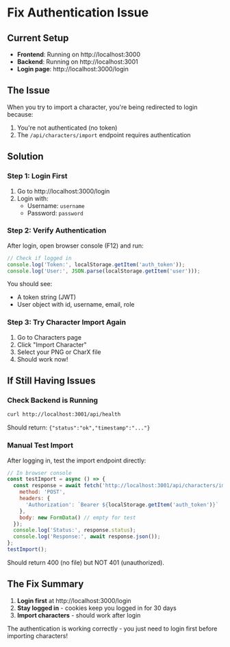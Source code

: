 # Fix Authentication Issue

## Current Setup
- **Frontend**: Running on http://localhost:3000
- **Backend**: Running on http://localhost:3001
- **Login page**: http://localhost:3000/login

## The Issue
When you try to import a character, you're being redirected to login because:
1. You're not authenticated (no token)
2. The `/api/characters/import` endpoint requires authentication

## Solution

### Step 1: Login First
1. Go to http://localhost:3000/login
2. Login with:
   - Username: `username`
   - Password: `password`

### Step 2: Verify Authentication
After login, open browser console (F12) and run:
```javascript
// Check if logged in
console.log('Token:', localStorage.getItem('auth_token'));
console.log('User:', JSON.parse(localStorage.getItem('user')));
```

You should see:
- A token string (JWT)
- User object with id, username, email, role

### Step 3: Try Character Import Again
1. Go to Characters page
2. Click "Import Character"
3. Select your PNG or CharX file
4. Should work now!

## If Still Having Issues

### Check Backend is Running
```bash
curl http://localhost:3001/api/health
```
Should return: `{"status":"ok","timestamp":"..."}`

### Manual Test Import
After logging in, test the import endpoint directly:
```javascript
// In browser console
const testImport = async () => {
  const response = await fetch('http://localhost:3001/api/characters/import', {
    method: 'POST',
    headers: {
      'Authorization': `Bearer ${localStorage.getItem('auth_token')}`
    },
    body: new FormData() // empty for test
  });
  console.log('Status:', response.status);
  console.log('Response:', await response.json());
};
testImport();
```

Should return 400 (no file) but NOT 401 (unauthorized).

## The Fix Summary
1. **Login first** at http://localhost:3000/login
2. **Stay logged in** - cookies keep you logged in for 30 days
3. **Import characters** - should work after login

The authentication is working correctly - you just need to login first before importing characters!